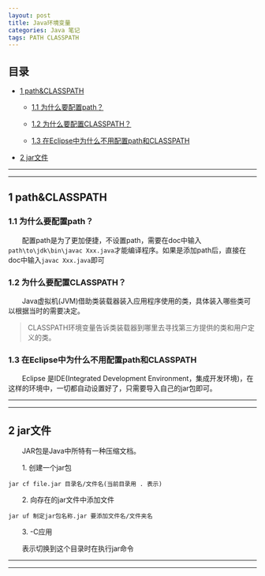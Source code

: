 ```yaml
---
layout: post
title: Java环境变量
categories: Java 笔记
tags: PATH CLASSPATH
---
```


## 目录

* [1 path&CLASSPATH](#1)

	* [1.1 为什么要配置path？](#1.1)

	* [1.2 为什么要配置CLASSPATH？](#1.2)

	* [1.3 在Eclipse中为什么不用配置path和CLASSPATH](#1.3)

* [2 jar文件](#2)

***

***

<h2 id="1"> 1 path&CLASSPATH</h2> 

<h3 id="1.1"> 1.1 为什么要配置path？</h3> 

&emsp;&emsp;配置path是为了更加便捷，不设置path，需要在doc中输入`path\to\jdk\bin\javac Xxx.java`才能编译程序。如果是添加path后，直接在doc中输入`javac Xxx.java`即可

<h3 id="1.2"> 1.2 为什么要配置CLASSPATH？</h3> 

&emsp;&emsp;Java虚拟机(JVM)借助类装载器装入应用程序使用的类，具体装入哪些类可以根据当时的需要决定。

> CLASSPATH环境变量告诉类装载器到哪里去寻找第三方提供的类和用户定义的类。

<h3 id="1.3"> 1.3 在Eclipse中为什么不用配置path和CLASSPATH</h3> 

&emsp;&emsp;Eclipse 是IDE(Integrated Development Environment，集成开发环境)，在这样的环境中，一切都自动设置好了，只需要导入自己的jar包即可。

***

***

<h2 id="2"> 2 jar文件</h2> 

&emsp;&emsp;JAR包是Java中所特有一种压缩文档。

&emsp;&emsp;1. 创建一个jar包

`jar cf file.jar 目录名/文件名(当前目录用 . 表示)`

&emsp;&emsp;2. 向存在的jar文件中添加文件

`jar uf 制定jar包名称.jar 要添加文件名/文件夹名`

&emsp;&emsp;3. -C应用

&emsp;&emsp;表示切换到这个目录时在执行jar命令

***

***
